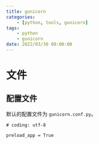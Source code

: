 ```yaml
---
title: gunicorn
categories: 
	- [python, tools, gunicorn]
tags:
	- python
    - gunicorn
date: 2022/03/30 00:00:00
---
```


# 文件

## 配置文件

默认的配置文件为 `gunicorn.conf.py`。

```shell
# coding: utf-8

preload_app = True
```



